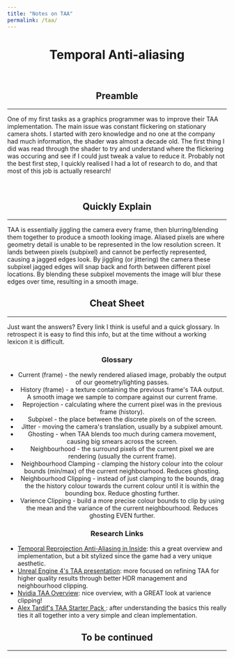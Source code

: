 ```yaml
---
title: "Notes on TAA"
permalink: /taa/
---
```

<h1 align="center">Temporal Anti-aliasing</h1>
<br>
<h2 align="center">Preamble</h2><hr>

One of my first tasks as a graphics programmer was to improve their TAA implementation. The main issue was constant flickering on stationary camera shots. I started with zero knowledge and no one at the company had much information, the shader was almost a decade old. The first thing I did was read through the shader to try and understand where the flickering was occuring and see if I could just tweak a value to reduce it. Probably not the best first step, I quickly realised I had a lot of research to do, and that most of this job is actually research!

<br>
<h2 align="center">Quickly Explain</h2><hr>

TAA is essentially jiggling the camera every frame, then blurring/blending them together to produce a smooth looking image. Aliased pixels are where geometry detail is unable to be represented in the low resolution screen. It lands between pixels (subpixel) and cannot be perfectly represented, causing a jagged edges look. By jiggling (or jittering) the camera these subpixel jagged edges will snap back and forth between different pixel locations. By blending these subpixel movements the image will blur these edges over time, resulting in a smooth image.

<h2 align="center">Cheat Sheet</h2><hr>

Just want the answers? Every link I think is useful and a quick glossary. In retrospect it is easy to find this info, but at the time without a working lexicon it is difficult.

<h3 align="center">Glossary</h3>

<a align="center">
  <ul>
    <li> Current (frame) - the newly rendered aliased image, probably the output of our geometry/lighting passes.</li>
    <li>History (frame) - a texture containing the previous frame's TAA output. A smooth image we sample to compare against our current frame.</li>
    <li>Reprojection - calculating where the current pixel was in the previous frame (history).</li>
    <li>Subpixel - the place between the discrete pixels on of the screen.</li>
    <li>Jitter - moving the camera's translation, usually by a subpixel amount.</li>
    <li>Ghosting - when TAA blends too much during camera movement, causing big smears across the screen.</li>
    <li>Neighbourhood - the surround pixels of the current pixel we are rendering (usually the current frame).</li>
    <li>Neighbourhood Clamping - clamping the history colour into the colour bounds (min/max) of the current neighbourhood. Reduces ghosting.</li>
    <li>Neighbourhood Clipping - instead of just clamping to the bounds, drag the the history colour towards the current colour until it is within the bounding box. Reduce ghosting further.</li>
    <li>Varience Clipping - build a more precise colour bounds to clip by using the mean and the variance of the current neighbourhood. Reduces ghosting EVEN further.</li>
  </ul>
</a>

<h3 align="center">Research Links</h3>

<ul>
  <li><a href="https://www.youtube.com/watch?v=2XXS5UyNjjU" target="_blank">Temporal Reprojection Anti-Aliasing in Inside</a>: this a great overview and implementation, but a bit stylized since the game had a very unique aesthetic.</li>
  <li><a href="https://de45xmedrsdbp.cloudfront.net/Resources/files/TemporalAA_small-59732822.pdf" target="_blank">Unreal Engine 4's TAA presentation</a>: more focused on refining TAA for higher quality results through better HDR management and neighbourhood clipping.</li>
  <li><a href="https://developer.download.nvidia.com/gameworks/events/GDC2016/msalvi_temporal_supersampling.pdf" target="_blank">Nvidia TAA Overview</a>: nice overview, with a GREAT look at varience clipping!</li>
  <li><a href="https://alextardif.com/TAA.html" target="_blank">Alex Tardif's TAA Starter Pack </a>: after understanding the basics this really ties it all together into a very simple and clean implementation.</li>
</ul>


<h2 align="center">To be continued</h2><hr>


